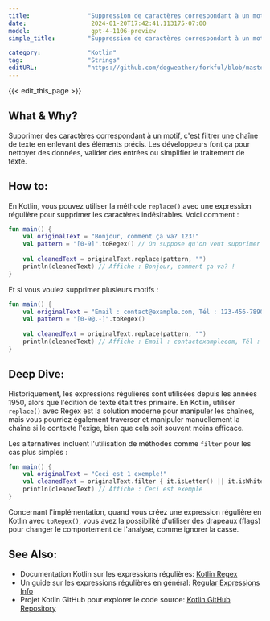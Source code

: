 ```yaml
---
title:                "Suppression de caractères correspondant à un motif"
date:                  2024-01-20T17:42:41.113175-07:00
model:                 gpt-4-1106-preview
simple_title:         "Suppression de caractères correspondant à un motif"

category:             "Kotlin"
tag:                  "Strings"
editURL:              "https://github.com/dogweather/forkful/blob/master/content/fr/kotlin/deleting-characters-matching-a-pattern.md"
---
```


{{< edit_this_page >}}

## What & Why?
Supprimer des caractères correspondant à un motif, c'est filtrer une chaîne de texte en enlevant des éléments précis. Les développeurs font ça pour nettoyer des données, valider des entrées ou simplifier le traitement de texte.

## How to:
En Kotlin, vous pouvez utiliser la méthode `replace()` avec une expression régulière pour supprimer les caractères indésirables. Voici comment :

```kotlin
fun main() {
    val originalText = "Bonjour, comment ça va? 123!"
    val pattern = "[0-9]".toRegex() // On suppose qu'on veut supprimer tous les chiffres
    
    val cleanedText = originalText.replace(pattern, "")
    println(cleanedText) // Affiche : Bonjour, comment ça va? !
}
```

Et si vous voulez supprimer plusieurs motifs :

```kotlin
fun main() {
    val originalText = "Email : contact@example.com, Tél : 123-456-7890"
    val pattern = "[0-9@.-]".toRegex()
    
    val cleanedText = originalText.replace(pattern, "")
    println(cleanedText) // Affiche : Email : contactexamplecom, Tél : 
}
```

## Deep Dive:
Historiquement, les expressions régulières sont utilisées depuis les années 1950, alors que l'édition de texte était très primaire. En Kotlin, utiliser `replace()` avec Regex est la solution moderne pour manipuler les chaînes, mais vous pourriez également traverser et manipuler manuellement la chaîne si le contexte l'exige, bien que cela soit souvent moins efficace.

Les alternatives incluent l'utilisation de méthodes comme `filter` pour les cas plus simples :

```kotlin
fun main() {
    val originalText = "Ceci est 1 exemple!"
    val cleanedText = originalText.filter { it.isLetter() || it.isWhitespace() }
    println(cleanedText) // Affiche : Ceci est exemple
}
```

Concernant l'implémentation, quand vous créez une expression régulière en Kotlin avec `toRegex()`, vous avez la possibilité d'utiliser des drapeaux (flags) pour changer le comportement de l'analyse, comme ignorer la casse.

## See Also:
- Documentation Kotlin sur les expressions régulières: [Kotlin Regex](https://kotlinlang.org/api/latest/jvm/stdlib/kotlin.text/-regex/)
- Un guide sur les expressions régulières en général: [Regular Expressions Info](https://www.regular-expressions.info)
- Projet Kotlin GitHub pour explorer le code source: [Kotlin GitHub Repository](https://github.com/JetBrains/kotlin)
